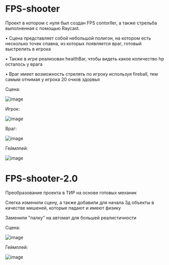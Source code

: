 # FPS-shooter
Проект в котором с нуля был создан FPS contorller, а также стрельба выполненная с помощью Raycast.

• Сцена представляет собой небольшой полигон, на котором есть несколько точек спавна, из которых появляется враг, готовый выстрелить в игрока

• Также в игре реализован healthBar, чтобы видеть какое количество hp осталось у врага

• Враг имеет возможность стрелять по игроку используя fireball, тем самым отнимая у игрока 20 очков здорвья

Сцена:

![image](https://github.com/HAR4A/FPS-shooter/assets/150113486/4ea2f1fa-212e-4811-9b92-1d54f3e68c70)

Игрок:

![image](https://github.com/HAR4A/FPS-shooter/assets/150113486/e51c1da0-f76d-4c5a-ba24-4a5b702f83dd)

Враг:

![image](https://github.com/HAR4A/FPS-shooter/assets/150113486/21513bcb-5a06-4a13-bb9f-84eadc795099)


Геймлпей:

![image](https://github.com/HAR4A/FPS-shooter/assets/150113486/566549c6-3ddb-4057-a86e-1e7b1d0e905e)

# FPS-shooter-2.0

Преобразование проекта в ТИР на основе готовых механик

Слегка изменили сцену, а также добавили для начала 3д объекты в качестве мишеней, которые падают и имеют физику

Заменили "палку" на автомат для большей реалистичности

Сцена:

![image](https://github.com/HAR4A/FPS-shooter/assets/150113486/e20bbdd0-2d8e-4b42-93e7-198a790e97b3)


Геймплей:

![image](https://github.com/HAR4A/FPS-shooter/assets/150113486/855861aa-f4eb-4a19-8547-eec49b0b84d4)
